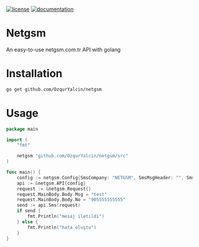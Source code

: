 [![license](https://img.shields.io/:license-mit-blue.svg)](https://github.com/OzqurYalcin/netgsm/blob/master/LICENSE.md)
[![documentation](https://pkg.go.dev/badge/github.com/OzqurYalcin/netgsm)](https://pkg.go.dev/github.com/OzqurYalcin/netgsm/src)

# Netgsm
An easy-to-use netgsm.com.tr API with golang

# Installation
```bash
go get github.com/OzqurYalcin/netgsm
```

# Usage
```go
package main

import (
	"fmt"

	netgsm "github.com/OzqurYalcin/netgsm/src"
)

func main() {
	config := netgsm.Config{SmsCompany: "NETGSM", SmsMsgHeader: "", SmsUserCode: "", SmsPassword: "", ApiUrl: "https://api.netgsm.com.tr/sms/send/xml"}
	api := &netgsm.API{config}
	request := &netgsm.Request{}
	request.MainBody.Body.Msg = "test"
	request.MainBody.Body.No = "905555555555"
	send := api.Sms(request)
	if send {
		fmt.Println("mesaj iletildi")
	} else {
		fmt.Println("hata oluştu")
	}
}
```
